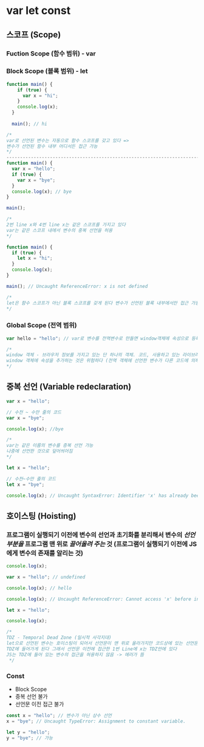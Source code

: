 # var let const

## 스코프 (Scope)

### Fuction Scope (함수 범위) - var

### Block Scope (블록 범위) - let

```jsx
function main() {
    if (true) {
      var x = "hi";
    }
    console.log(x);
  }
  
  main(); // hi

/*   
var로 선언된 변수는 자동으로 함수 스코프를 갖고 있다 =>
변수가 선언된 함수 내부 어디서든 접근 가능
*/
----------------------------------------------------------------------------------------
function main() {
  var x = "hello";
  if (true) {
    var x = "bye";
  }
  console.log(x); // bye
}

main();

/*   
2번 line x와 4번 line x는 같은 스코프를 가지고 있다
var는 같은 스코프 내에서 변수의 중복 선언을 허용
*/
```

```jsx
function main() {
  if (true) {
    let x = "hi";
  }
  console.log(x);
}

main(); // Uncaught ReferenceError: x is not defined

/* 
let은 함수 스코프가 아닌 블록 스코프를 갖게 된다 변수가 선언된 블록 내부에서만 접근 가능 
*/
```

### Global Scope (전역 범위)

```jsx
var hello = "hello"; // var로 변수를 전역변수로 만들면 window객체에 속성으로 등록

/*
window 객체 - 브라우저 정보를 가지고 있는 단 하나의 객체. 코드, 사용하고 있는 라이브러리들이 공유하고 있는 전역객체 =>
window 객체에 속성을 추가하는 것은 위험하다 (전역 객체에 선언한 변수가 다른 코드에 의해 덮어씌거나 우리의 코드가 다른 곳에서 할당해 놓은 속성의 값을 덮어 씌어버릴 수 있다)
*/
```

## 중복 선언 (Variable redeclaration)

```jsx
var x = "hello";

// 수천 ~ 수만 줄의 코드
var x = "bye";

console.log(x); //bye

/*
var는 같은 이름의 변수를 증복 선언 가능
나중에 선언한 것으로 덮어씌어짐
*/
```

```jsx
let x = "hello";

// 수천~수만 줄의 코드
let x = "bye";

console.log(x); // Uncaught SyntaxError: Identifier 'x' has already been declared
```

## 호이스팅 (Hoisting)

### 프로그램이 실행되기 이전에 변수의 선언과 초기화를 분리해서 변수의 *선언 부분을* 프로그램 맨 위로 *끌어올려 주는* 것 (프로그램이 실행되기 이전에 JS에게 변수의 존재를 알리는 것)

```jsx
console.log(x);

var x = "hello"; // undefined

console.log(x); // hello
```

```jsx
console.log(x); // Uncaught ReferenceError: Cannot access 'x' before initialization

let x = "hello";

console.log(x);

/*
TDZ - Temporal Dead Zone (일시적 사각지대)
let으로 선언된 변수는 호이스팅이 되어서 선언문이 맨 위로 올라가지만 코드상에 있는 선언문에 닿기까지는
TDZ에 들어가게 된다 그래서 선언문 이전에 접근한 1번 Line에 x는 TDZ안에 있다
JS는 TDZ에 들어 있는 변수의 접근을 혀용하지 않음 -> 에러가 뜸
 */
```

### Const

- Block Scope
- 중복 선언 불가
- 선언문 이전 접근 불가

```jsx
const x = "hello"; // 변수가 아닌 상수 선언
x = "bye"; // Uncaught TypeError: Assignment to constant variable.

let y = "hello";
y = "bye"; // 가능
```